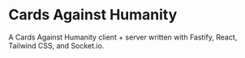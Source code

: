 # Cards Against Humanity
A Cards Against Humanity client + server written with Fastify, React, Tailwind CSS, and Socket.io.
